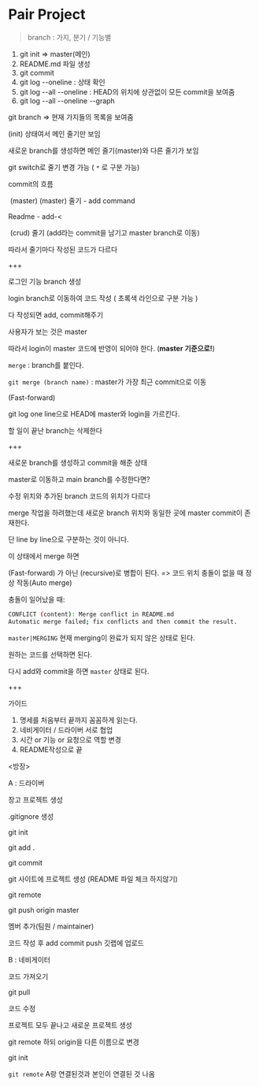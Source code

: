 # Pair Project

> branch : 가지, 분기 / 기능별

1. git init  => master(메인)
2. README.md 파일 생성
3. git commit
4. git log --oneline : 상태 확인
5. git log --all --oneline : HEAD의 위치에 상관없이 모든 commit을 보여줌
6. git log --all --oneline --graph



git branch => 현재 가지들의 목록을 보여줌

(init) 상태여서 메인 줄기만 보임

새로운 branch를 생성하면 메인 줄기(master)와 다른 줄기가 보임

git switch로 줄기 변경 가능 ( `*` 로 구분 가능)



commit의 흐름



​      (master)			(master) 줄기 - add command

Readme - add-<

​								 (crud) 줄기 (add라는 commit을 남기고 master branch로 이동)

따라서 줄기마다 작성된 코드가 다르다





+++

로그인 기능 branch 생성

login branch로 이동하여 코드 작성 ( 초록색 라인으로 구분 가능 )

다 작성되면 add,  commit해주기

사용자가 보는 것은  master

따라서 login이 master 코드에 반영이 되어야 한다. (**master 기준으로!**)

`merge`  : branch를 붙인다.

`git merge (branch name)`  : master가 가장 최근 commit으로 이동

(Fast-forward)

git log one line으로 HEAD에 master와 login을 가르킨다.

할 일이 끝난 branch는 삭제한다



+++

새로운 branch를 생성하고 commit을 해준 상태

master로 이동하고 main branch를 수정한다면?

수정 위치와 추가된 branch 코드의 위치가 다르다

merge 작업을 하려했는데 새로운 branch 위치와 동일한 곳에 master commit이 존재한다.

단 line by line으로 구분하는 것이 아니다.

이 상태에서 merge 하면

(Fast-forward) 가 아닌 (recursive)로 병합이 된다. => 코드 위치 충돌이 없을 때 정상 작동(Auto merge)



충돌이 일어났을 때:

```bash
CONFLICT (content): Merge conflict in README.md
Automatic merge failed; fix conflicts and then commit the result.
```

```master|MERGING``` 현재 merging이 완료가 되지 않은 상태로 된다.

원하는 코드를 선택하면 된다.

다시 add와 commit을 하면 `master` 상태로 된다.



+++

가이드

1. 명세를 처음부터 끝까지 꼼꼼하게 읽는다.
2. 네비게이터 / 드라이버 서로 협업
3. 시간 or 기능 or 요청으로 역할 변경
4. README작성으로 끝



<방장>

A : 드라이버

장고 프로젝트 생성

.gitignore 생성

git init

git add .

git commit

git 사이트에 프로젝트 생성 (README 파일 체크 하지않기)

git remote

git push origin master

멤버 추가(팀원 / maintainer)

코드 작성 후 add commit push 깃랩에 업로드



B : 네비게이터

코드 가져오기

git pull

코드 수정

프로젝트 모두 끝나고 새로운 프로젝트 생성

git remote 하되  origin을 다른 이름으로 변경

git init

`git remote` A랑 연결된것과 본인이 연결된 것 나옴 